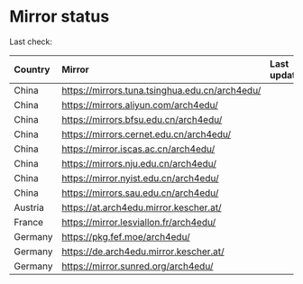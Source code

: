 <script src="./time.js"></script>
# Mirror status
Last check: <script type="text/javascript">localize(1721506765.0185497);</script>

|Country|Mirror|Last update|
|:------|:-----|:----------|
|China|https://mirrors.tuna.tsinghua.edu.cn/arch4edu/|<script type="text/javascript">localize(1721457794);</script>|
|China|https://mirrors.aliyun.com/arch4edu/|<script type="text/javascript">localize(1721457794);</script>|
|China|https://mirrors.bfsu.edu.cn/arch4edu/|<script type="text/javascript">localize(1721457794);</script>|
|China|https://mirrors.cernet.edu.cn/arch4edu/|<script type="text/javascript">localize(1721457794);</script>|
|China|https://mirror.iscas.ac.cn/arch4edu/|<script type="text/javascript">localize(1721457794);</script>|
|China|https://mirrors.nju.edu.cn/arch4edu/|<script type="text/javascript">localize(1721414002);</script>|
|China|https://mirror.nyist.edu.cn/arch4edu/|<script type="text/javascript">localize(1721457794);</script>|
|China|https://mirrors.sau.edu.cn/arch4edu/|<script type="text/javascript">localize(1721457794);</script>|
|Austria|https://at.arch4edu.mirror.kescher.at/|<script type="text/javascript">localize(1721457794);</script>|
|France|https://mirror.lesviallon.fr/arch4edu/|<script type="text/javascript">localize(1721457794);</script>|
|Germany|https://pkg.fef.moe/arch4edu/|<script type="text/javascript">localize(1721457794);</script>|
|Germany|https://de.arch4edu.mirror.kescher.at/|<script type="text/javascript">localize(1721457794);</script>|
|Germany|https://mirror.sunred.org/arch4edu/|<script type="text/javascript">localize(1721457794);</script>|

<script src="./tablefilter/tablefilter.js"></script>
<script src="./table.js"></script>